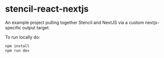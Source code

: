 # stencil-react-nextjs

An example project pulling together Stencil and NextJS via a custom
nextjs-specific output target.

To run locally do:

```sh
npm install
npm run dev
```
